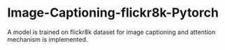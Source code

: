 # Image-Captioning-flickr8k-Pytorch
A model is trained on flickr8k dataset for image captioning and attention mechanism is implemented.
